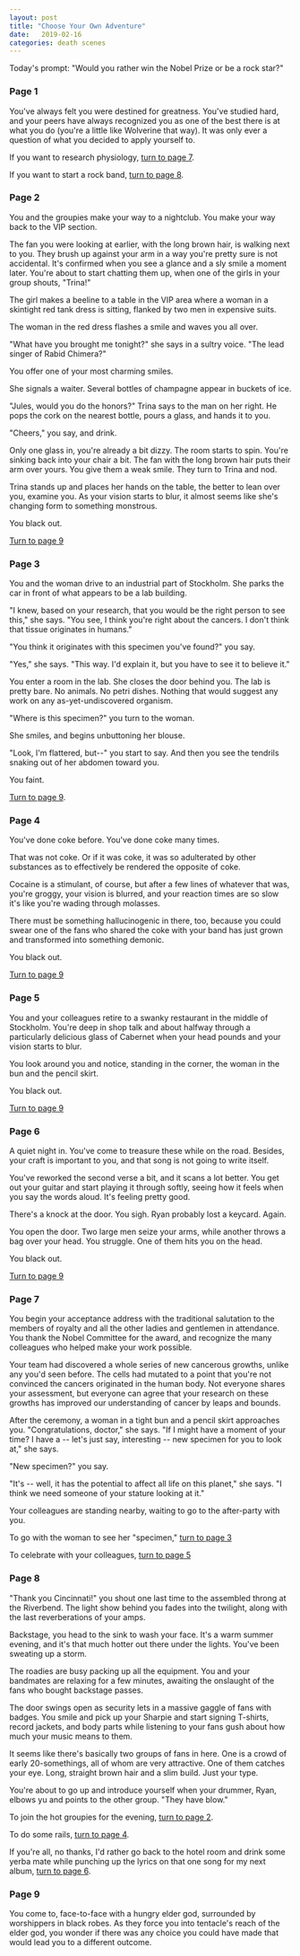 ```yaml
---
layout: post
title: "Choose Your Own Adventure"
date:   2019-02-16
categories: death scenes
---
```

Today's prompt: "Would you rather win the Nobel Prize or be a rock star?"

### Page 1

You've always felt you were destined for greatness. You've studied hard, and your peers have always recognized you as one of the best there is at what you do (you're a little like Wolverine that way). It was only ever a question of what you decided to apply yourself to. 

If you want to research physiology, [turn to page 7](#page-7).

If you want to start a rock band, [turn to page 8](#page-8).

### Page 2

You and the groupies make your way to a nightclub. You make your way back to the VIP section. 

The fan you were looking at earlier, with the long brown hair, is walking next to you. They brush up against your arm in a way you're pretty sure is not accidental. It's confirmed when you see a glance and a sly smile a moment later. You're about to start chatting them up, when one of the girls in your group shouts, "Trina!"

The girl makes a beeline to a table in the VIP area where a woman in a skintight red tank dress is sitting, flanked by two men in expensive suits. 

The woman in the red dress flashes a smile and waves you all over.

"What have you brought me tonight?" she says in a sultry voice. "The lead singer of Rabid Chimera?"

You offer one of your most charming smiles.

She signals a waiter. Several bottles of champagne appear in buckets of ice.

"Jules, would you do the honors?" Trina says to the man on her right. He pops the cork on the nearest bottle, pours a glass, and hands it to you.

"Cheers," you say, and drink.

Only one glass in, you're already a bit dizzy. The room starts to spin. You're sinking back into your chair a bit. The fan with the long brown hair puts their arm over yours. You give them a weak smile. They turn to Trina and nod.

Trina stands up and places her hands on the table, the better to lean over you, examine you. As your vision starts to blur, it almost seems like she's changing form to something monstrous.

You black out.

[Turn to page 9](#page-9)

### Page 3

You and the woman drive to an industrial part of Stockholm. She parks the car in front of what appears to be a lab building. 

"I knew, based on your research, that you would be the right person to see this," she says. "You see, I think you're right about the cancers. I don't think that tissue originates in humans."

"You think it originates with this specimen you've found?" you say.

"Yes," she says. "This way. I'd explain it, but you have to see it to believe it."

You enter a room in the lab. She closes the door behind you. The lab is pretty bare. No animals. No petri dishes. Nothing that would suggest any work on any as-yet-undiscovered organism.

"Where is this specimen?" you turn to the woman.

She smiles, and begins unbuttoning her blouse.

"Look, I'm flattered, but--" you start to say. And then you see the tendrils snaking out of her abdomen toward you.

You faint.

[Turn to page 9](#page-9).

### Page 4

You've done coke before. You've done coke many times. 

That was not coke. Or if it was coke, it was so adulterated by other substances as to effectively be rendered the opposite of coke.

Cocaine is a stimulant, of course, but after a few lines of whatever that was, you're groggy, your vision is blurred, and your reaction times are so slow it's like you're wading through molasses.

There must be something hallucinogenic in there, too, because you could swear one of the fans who shared the coke with your band has just grown and transformed into something demonic.

You black out.

[Turn to page 9](#page-9)

### Page 5

You and your colleagues retire to a swanky restaurant in the middle of Stockholm. You're deep in shop talk and about halfway through a particularly delicious glass of Cabernet when your head pounds and your vision starts to blur. 

You look around you and notice, standing in the corner, the woman in the bun and the pencil skirt.

You black out.

[Turn to page 9](#page-9)

### Page 6

A quiet night in. You've come to treasure these while on the road. Besides, your craft is important to you, and that song is not going to write itself.

You've reworked the second verse a bit, and it scans a lot better. You get out your guitar and start playing it through softly, seeing how it feels when you say the words aloud. It's feeling pretty good.

There's a knock at the door. You sigh. Ryan probably lost a keycard. Again.

You open the door. Two large men seize your arms, while another throws a bag over your head. You struggle. One of them hits you on the head. 

You black out.

[Turn to page 9](#page-9)

### Page 7

You begin your acceptance address with the traditional salutation to the members of royalty and all the other ladies and gentlemen in attendance. You thank the Nobel Committee for the award, and recognize the many colleagues who helped make your work possible. 

Your team had discovered a whole series of new cancerous growths, unlike any you'd seen before. The cells had mutated to a point that you're not convinced the cancers originated in the human body. Not everyone shares your assessment, but everyone can agree that your research on these growths has improved our understanding of cancer by leaps and bounds.

After the ceremony, a woman in a tight bun and a pencil skirt approaches you. "Congratulations, doctor," she says. "If I might have a moment of your time? I have a -- let's just say, interesting -- new specimen for you to look at," she says. 

"New specimen?" you say.

"It's -- well, it has the potential to affect all life on this planet," she says. "I think we need someone of your stature looking at it."

Your colleagues are standing nearby, waiting to go to the after-party with you.

To go with the woman to see her "specimen," [turn to page 3](#page-3)

To celebrate with your colleagues, [turn to page 5](#page-5)

### Page 8

"Thank you Cincinnati!" you shout one last time to the assembled throng at the Riverbend. The light show behind you fades into the twilight, along with the last reverberations of your amps. 

Backstage, you head to the sink to wash your face. It's a warm summer evening, and it's that much hotter out there under the lights. You've been sweating up a storm.

The roadies are busy packing up all the equipment. You and your bandmates are relaxing for a few minutes, awaiting the onslaught of the fans who bought backstage passes.

The door swings open as security lets in a massive gaggle of fans with badges. You smile and pick up your Sharpie and start signing T-shirts, record jackets, and body parts while listening to your fans gush about how much your music means to them.

It seems like there's basically two groups of fans in here. One is a crowd of early 20-somethings, all of whom are very attractive. One of them catches your eye. Long, straight brown hair and a slim build. Just your type.

You're about to go up and introduce yourself when your drummer, Ryan, elbows yu and points to the other group. "They have blow." 

To join the hot groupies for the evening, [turn to page 2](#page-2).

To do some rails, [turn to page 4](#page-4).

If you're all, no thanks, I'd rather go back to the hotel room and drink some yerba mate while punching up the lyrics on that one song for my next album, [turn to page 6](#page-6). 

### Page 9

You come to, face-to-face with a hungry elder god, surrounded by worshippers in black robes. As they force you into tentacle's reach of the elder god, you wonder if there was any choice you could have made that would lead you to a different outcome.
